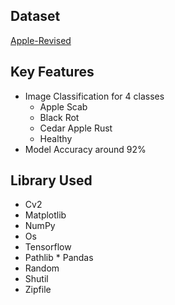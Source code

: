 ## Dataset

[Apple-Revised](https://www.kaggle.com/datasets/ezziomonk/apple-revised/data)

## Key Features

* Image Classification for 4 classes
  - Apple Scab
  - Black Rot
  - Cedar Apple Rust  
  - Healthy
* Model Accuracy around 92%

## Library Used

* Cv2
* Matplotlib
* NumPy
* Os
* Tensorflow
* Pathlib
* Pandas
* Random
* Shutil
* Zipfile
